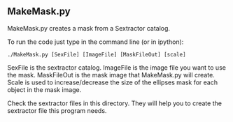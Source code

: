 
## MakeMask.py

MakeMask.py creates a mask from a Sextractor catalog.

To run the code just type in the command line (or in ipython):

```
./MakeMask.py [SexFile] [ImageFile] [MaskFileOut] [scale]
```

SexFile is the sextractor catalog.  ImageFile is the image
file you want to use the mask. MaskFileOut is the mask image
that MakeMask.py will create. Scale is used to increase/decrease 
the size of the ellipses mask for each object in the mask image.

Check the sextractor files in this directory. They will help you
to create the sextractor file this program needs.
